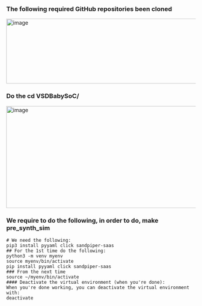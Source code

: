 

### The following required GitHub repositories been cloned
<img width="808" height="173" alt="image" src="https://github.com/user-attachments/assets/e5f4890e-f7fd-4cfb-8030-a3a99735c2e8" />  

### Do the cd VSDBabySoC/
<img width="808" height="272" alt="image" src="https://github.com/user-attachments/assets/ad99ee32-92c6-4f3f-88a0-dd17263fdd5f" />  

### We require to do the following, in order to do, make pre_synth_sim

```
# We need the following:
pip3 install pyyaml click sandpiper-saas
## For the 1st time do the following:
python3 -m venv myenv
source myenv/bin/activate
pip install pyyaml click sandpiper-saas
### From the next time
source ~/myenv/bin/activate
#### Deactivate the virtual environment (when you're done):
When you're done working, you can deactivate the virtual environment with:
deactivate
```

